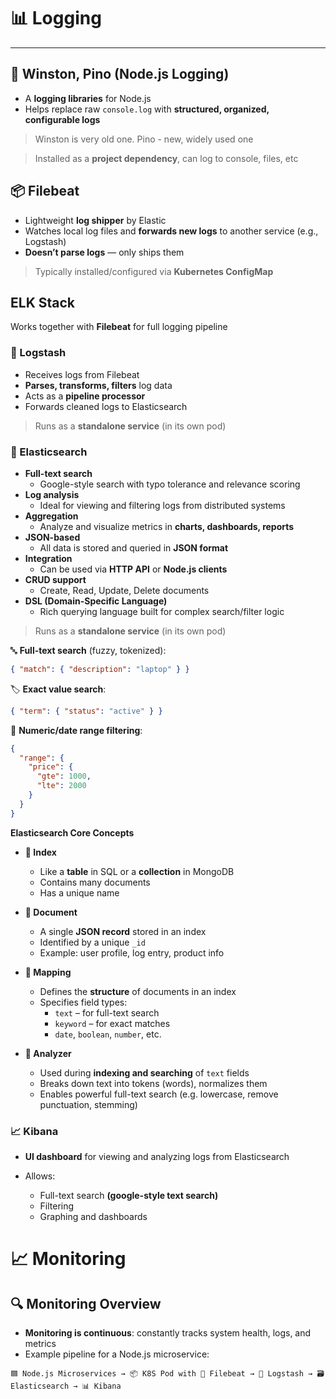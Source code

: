 # 📊 Logging

---

## 📝 Winston, Pino (Node.js Logging)

- A **logging libraries** for Node.js
- Helps replace raw `console.log` with **structured, organized, configurable logs**

> Winston is very old one. Pino - new, widely used one

> Installed as a **project dependency**, can log to console, files, etc

## 📦 Filebeat

- Lightweight **log shipper** by Elastic
- Watches local log files and **forwards new logs** to another service (e.g., Logstash)
- **Doesn’t parse logs** — only ships them

> Typically installed/configured via **Kubernetes ConfigMap**

## ELK Stack

Works together with **Filebeat** for full logging pipeline

### 🧹 Logstash

- Receives logs from Filebeat
- **Parses, transforms, filters** log data
- Acts as a **pipeline processor**
- Forwards cleaned logs to Elasticsearch

> Runs as a **standalone service** (in its own pod)

### 🔎 Elasticsearch

- **Full-text search**
  - Google-style search with typo tolerance and relevance scoring
- **Log analysis**
  - Ideal for viewing and filtering logs from distributed systems
- **Aggregation**
  - Analyze and visualize metrics in **charts, dashboards, reports**
- **JSON-based**
  - All data is stored and queried in **JSON format**
- **Integration**
  - Can be used via **HTTP API** or **Node.js clients**
- **CRUD support**
  - Create, Read, Update, Delete documents
- **DSL (Domain-Specific Language)**
  - Rich querying language built for complex search/filter logic

> Runs as a **standalone service** (in its own pod)

🔤 **Full-text search** (fuzzy, tokenized):

```json
{ "match": { "description": "laptop" } }
```

🏷️ **Exact value search**:

```json
{ "term": { "status": "active" } }
```

🔢 **Numeric/date range filtering**:

```json
{
  "range": {
    "price": {
      "gte": 1000,
      "lte": 2000
    }
  }
}
```

**Elasticsearch Core Concepts**

- **📁 Index**

  - Like a **table** in SQL or a **collection** in MongoDB
  - Contains many documents
  - Has a unique name

- **📄 Document**

  - A single **JSON record** stored in an index
  - Identified by a unique `_id`
  - Example: user profile, log entry, product info

- **🧱 Mapping**

  - Defines the **structure** of documents in an index
  - Specifies field types:
    - `text` – for full-text search
    - `keyword` – for exact matches
    - `date`, `boolean`, `number`, etc.

- **🧪 Analyzer**
  - Used during **indexing and searching** of `text` fields
  - Breaks down text into tokens (words), normalizes them
  - Enables powerful full-text search (e.g. lowercase, remove punctuation, stemming)

### 📈 Kibana

- **UI dashboard** for viewing and analyzing logs from Elasticsearch
- Allows:

  - Full-text search **(google-style text search)**
  - Filtering
  - Graphing and dashboards

# 📈 Monitoring

## 🔍 Monitoring Overview

- **Monitoring is continuous**: constantly tracks system health, logs, and metrics
- Example pipeline for a Node.js microservice:

```plaintext
🟦 Node.js Microservices → 📦 K8S Pod with 📝 Filebeat → 🧹 Logstash → 🗃️ Elasticsearch → 📊 Kibana
```
